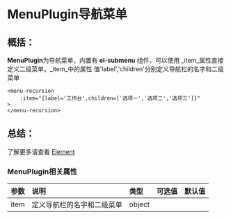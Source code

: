 # MenuPlugin导航菜单

## 概括：

**MenuPlugin**为导航菜单，内置有 **el-submenu** 组件，可以使用 _item_属性直接定义二级菜单。_item_中的属性 值'label','children'分别定义导航栏的名字和二级菜单

```markup
<menu-recursion
    :item="{label='工作台',children=['选项一','选项二','选项三']}"
>
</menu-recursion>
```

## 总结：

了解更多请查看 [Element](http://element-cn.eleme.io/#/zh-CN/component/menu)

### MenuPlugin相关属性

| 参数 | 说明 | 类型 | 可选值 | 默认值 |
| :--- | :--- | :--- | :--- | :--- |
| item | 定义导航栏的名字和二级菜单 | object |  |  |

